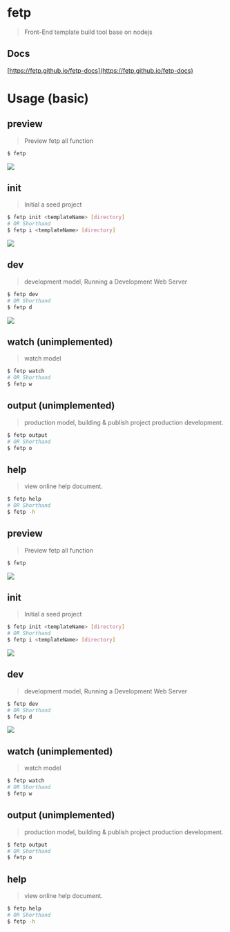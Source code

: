 # fetp 

> Front-End template build tool base on nodejs


## Docs

[https://fetp.github.io/fetp-docs](https://fetp.github.io/fetp-docs)

# Usage (basic)

## preview

> Preview fetp all function

```bash
$ fetp
```

![](https://makefriends.bs2dl.yy.com/bm1543127896249.gif)


## init

> Initial a seed project

```bash
$ fetp init <templateName> [directory]
# OR Shorthand 
$ fetp i <templateName> [directory]
```

![](https://makefriends.bs2dl.yy.com/bm1543643949529.gif)

## dev

> development model, Running a Development Web Server

```bash
$ fetp dev
# OR Shorthand 
$ fetp d
```

![](https://makefriends.bs2dl.yy.com/bm1543644512171.gif)


## watch (unimplemented)

> watch model

```bash
$ fetp watch
# OR Shorthand 
$ fetp w
```

## output (unimplemented)

> production model, building & publish project production development.

```bash
$ fetp output
# OR Shorthand 
$ fetp o
```

## help

> view online help document.

```bash
$ fetp help
# OR Shorthand 
$ fetp -h
```

## preview

> Preview fetp all function

```bash
$ fetp
```

![](https://makefriends.bs2dl.yy.com/bm1543127896249.gif)


## init

> Initial a seed project

```bash
$ fetp init <templateName> [directory]
# OR Shorthand 
$ fetp i <templateName> [directory]
```

![](https://makefriends.bs2dl.yy.com/bm1543643949529.gif)

## dev

> development model, Running a Development Web Server

```bash
$ fetp dev
# OR Shorthand 
$ fetp d
```

![](https://makefriends.bs2dl.yy.com/bm1543644512171.gif)


## watch (unimplemented)

> watch model

```bash
$ fetp watch
# OR Shorthand 
$ fetp w
```

## output (unimplemented)

> production model, building & publish project production development.

```bash
$ fetp output
# OR Shorthand 
$ fetp o
```

## help

> view online help document.

```bash
$ fetp help
# OR Shorthand 
$ fetp -h
```

